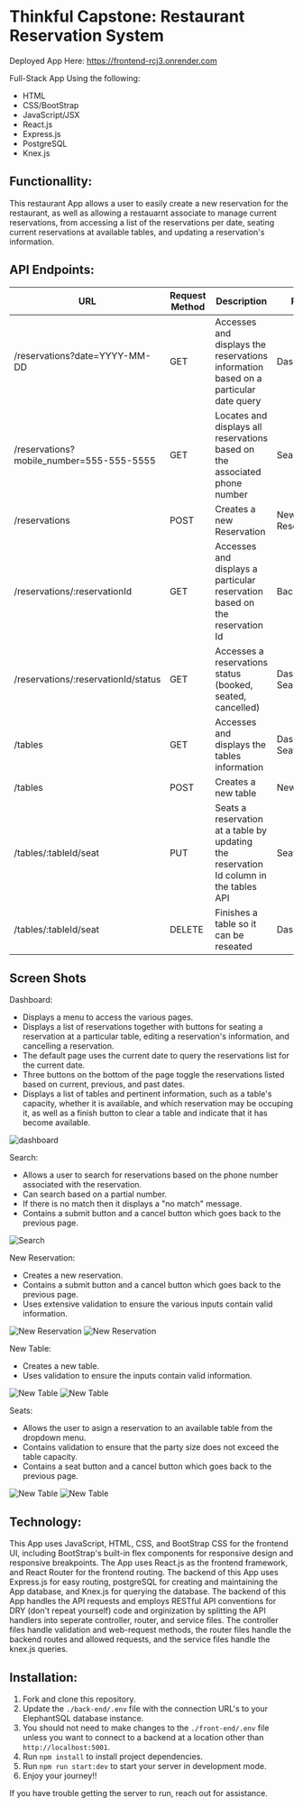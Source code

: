 # Thinkful Capstone: Restaurant Reservation System

Deployed App Here: https://frontend-rcj3.onrender.com

Full-Stack App Using the following:
- HTML
- CSS/BootStrap
- JavaScript/JSX
- React.js
- Express.js
- PostgreSQL
- Knex.js


## Functionallity:
This restaurant App allows a user to easily create a new reservation for the restaurant, as well as allowing a restauarnt associate to manage current reservations, from accessing a list of the reservations per date, seating current reservations at available tables, and updating a reservation's information.

## API Endpoints:

| URL | Request Method | Description | Page |
| --- | -------------- | ---------------------------------------------------- | ----- |
|/reservations?date=YYYY-MM-DD | GET | Accesses and displays the reservations information based on a particular date query | Dashboard |
| /reservations?mobile_number=555-555-5555 | GET | Locates and displays all reservations based on the associated phone number | Search |
| /reservations | POST | Creates a new Reservation | New Reservation |
| /reservations/:reservationId | GET | Accesses and displays a particular reservation based on the reservation Id | Backend |
| /reservations/:reservationId/status | GET | Accesses a reservations status (booked, seated, cancelled) | Dashboard, Search |
| /tables | GET | Accesses and displays the tables information | Dashboard, Seats |
| /tables | POST | Creates a new table | New Table |
| /tables/:tableId/seat | PUT | Seats a reservation at a table by updating the reservation Id column in the tables API | Seats |
| /tables/:tableId/seat | DELETE | Finishes a table so it can be reseated | Dashboard |

## Screen Shots

Dashboard:

- Displays a menu to access the various pages.
- Displays a list of reservations together with buttons for seating a reservation at a particular table, editing a reservation's information, and cancelling a reservation.
- The default page uses the current date to query the reservations list for the current date.
- Three buttons on the bottom of the page toggle the reservations listed based on current, previous, and past dates.
- Displays a list of tables and pertinent information, such as a table's capacity, whether it is available, and which reservation may be occuping it, as well as a finish button to clear a table and indicate that it has become available.


![dashboard](./front-end/src/layout/pictures/us-01-submit-after.png)  

Search:

- Allows a user to search for reservations based on the phone number associated with the reservation.
- Can search based on a partial number.
- If there is no match then it displays a "no match" message.
- Contains a submit button and a cancel button which goes back to the previous page.


![Search](./front-end/src/layout/pictures/us-07-search2.png)


New Reservation:

- Creates a new reservation.
- Contains a submit button and a cancel button which goes back to the previous page.
- Uses extensive validation to ensure the various inputs contain valid information.


![New Reservation](./front-end/src/layout/pictures/us-02-reservation-almost-closing-before.png)
![New Reservation](./front-end/src/layout/pictures/us-02-reservation-too-early-after.png)


New Table:

- Creates a new table.
- Uses validation to ensure the inputs contain valid information.

![New Table](./front-end/src/layout/pictures/us-04-short-table-name-before.png)
![New Table](./front-end/src/layout/pictures/us-04-omit-capacity-after.png)


Seats:

- Allows the user to asign a reservation to an available table from the dropdown menu.
- Contains validation to ensure that the party size does not exceed the table capacity.
- Contains a seat button and a cancel button which goes back to the previous page.

![New Table](./front-end/src/layout/pictures/us-04-seat-capacity-reservation-submit-after.png)
![New Table](./front-end/src/layout/pictures/us-04-seats.png)

## Technology:

This App uses JavaScript, HTML, CSS, and BootStrap CSS for the frontend UI, including BootStrap's built-in flex components for responsive design and responsive breakpoints. The App uses React.js as the frontend framework, and React Router for the frontend routing.
The backend of this App uses Express.js for easy routing, postgreSQL for creating and maintaining the App database, and Knex.js for querying the database.
The backend of this App handles the API requests and employs RESTful API conventions for DRY (don't repeat yourself) code and orginization by splitting the API handlers into seperate controller, router, and service files. The controller files handle validation and web-request methods, the router files handle the backend routes and allowed requests, and the service files handle the knex.js queries.

## Installation: 

1. Fork and clone this repository.
1. Update the `./back-end/.env` file with the connection URL's to your ElephantSQL database instance.
1. You should not need to make changes to the `./front-end/.env` file unless you want to connect to a backend at a location other than `http://localhost:5001`.
1. Run `npm install` to install project dependencies.
1. Run `npm run start:dev` to start your server in development mode.
1. Enjoy your journey!!

If you have trouble getting the server to run, reach out for assistance.

